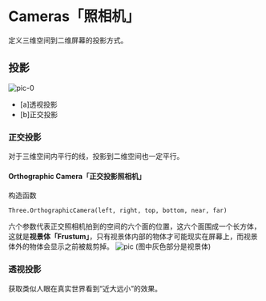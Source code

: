 # Cameras「照相机」
定义三维空间到二维屏幕的投影方式。
## 投影
![pic-0](https://raw.githubusercontent.com/LouisTsang-jk/Learn-Web/master/image/cameras-1.png)
- [a]透视投影
- [b]正交投影
### 正交投影
对于三维空间内平行的线，投影到二维空间也一定平行。
#### Orthographic Camera「正交投影照相机」
构造函数
```
Three.OrthographicCamera(left, right, top, bottom, near, far)
```
六个参数代表正交照相机拍到的空间的六个面的位置，这六个面围成一个长方体，这就是**视景体「Frustum」**，只有视景体内部的物体才可能现实在屏幕上，而视景体外的物体会显示之前被裁剪掉。
![pic](https://raw.githubusercontent.com/LouisTsang-jk/Learn-Web/master/image/cameras-3.png)
(图中灰色部分是视景体)
### 透视投影
获取类似人眼在真实世界看到“近大远小”的效果。